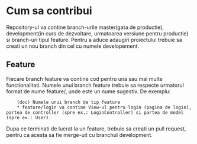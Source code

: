 # Cum sa contribui

Repository-ul va contine branch-urile master(gata de productie), development(in curs de dezvoltare, urmatoarea versiune pentru productie) si branch-uri tipul feature. Pentru a aduce adaugiri proiectului trebuie sa creati un nou branch din cel cu numele developement.

## Feature

Fiecare branch feature va contine cod pentru una sau mai multe functionalitati. Numele unui branch feature trebuie sa respecte urmatorul format de nume feature/<nume branch>, unde <nume branch> este un nume sugestiv.
De exemplu:
````
    (doc) Numele unui branch de tip feature
    * feature/login va contine View-ul pentru login (pagina de login), partea de controller (spre ex.: LoginController) si partea de model (spre ex.: User).
````
Dupa ce terminati de lucrat la un feature, trebuie sa creati un pull request, pentru ca acesta sa fie merge-uit cu branchul development.
